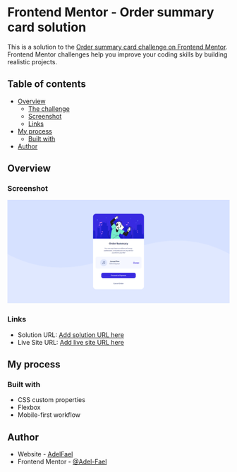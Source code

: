 # Frontend Mentor - Order summary card solution

This is a solution to the [Order summary card challenge on Frontend Mentor](https://www.frontendmentor.io/challenges/order-summary-component-QlPmajDUj). Frontend Mentor challenges help you improve your coding skills by building realistic projects. 

## Table of contents

- [Overview](#overview)
  - [The challenge](#the-challenge)
  - [Screenshot](#screenshot)
  - [Links](#links)
- [My process](#my-process)
  - [Built with](#built-with)
- [Author](#author)


## Overview

### Screenshot

![](./screenshot.png)



### Links

- Solution URL: [Add solution URL here](https://www.frontendmentor.io/solutions/frontend-mentor-order-component-FHn-3Ipwb-)
- Live Site URL: [Add live site URL here](https://order-component-frontend-mentor.netlify.app/)

## My process

### Built with

- CSS custom properties
- Flexbox
- Mobile-first workflow

## Author

- Website - [AdelFael](https://adelfael.netlify.app/)
- Frontend Mentor - [@Adel-Fael](https://www.frontendmentor.io/profile/Adel-Fael)

